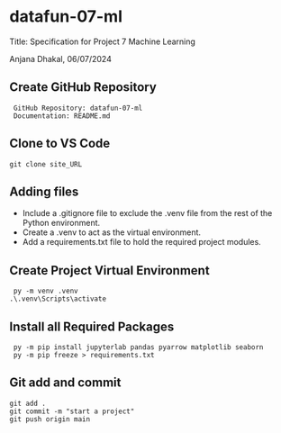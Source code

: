 # datafun-07-ml


Title: Specification for Project 7 Machine Learning
	
 Anjana Dhakal, 
 06/07/2024	

## Create GitHub Repository
```
 GitHub Repository: datafun-07-ml
 Documentation: README.md
```

## Clone to VS Code 
```
git clone site_URL
```

## Adding files 

- Include a .gitignore file to exclude the .venv file from the rest of the Python environment.
- Create a .venv to act as the virtual environment.
- Add a requirements.txt file to hold the required project modules.


## Create Project Virtual Environment
```
 py -m venv .venv
.\.venv\Scripts\activate
```

## Install all Required Packages
```
 py -m pip install jupyterlab pandas pyarrow matplotlib seaborn
 py -m pip freeze > requirements.txt
```

## Git add and commit
```
git add .
git commit -m "start a project"
git push origin main
```